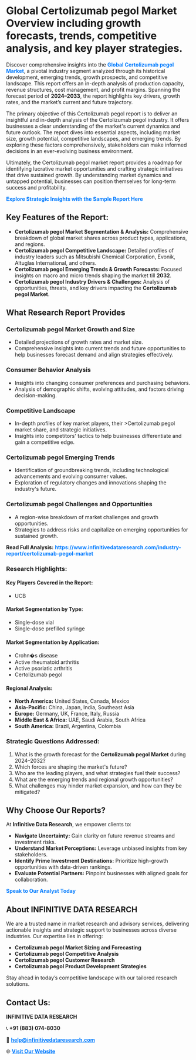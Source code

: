 <h1>Global Certolizumab pegol Market Overview including growth forecasts, trends, competitive analysis, and key player strategies.</h1>
<p>
Discover comprehensive insights into the 
<a href="https://www.infinitivedataresearch.com/industry-report/certolizumab-pegol-market" rel="dofollow" style="color: #007BFF; text-decoration: none;"><strong>Global Certolizumab pegol Market</strong></a>, a pivotal industry segment analyzed through its historical development, emerging trends, growth prospects, and competitive landscape. This report offers an in-depth analysis of production capacity, revenue structures, cost management, and profit margins. Spanning the forecast period of <strong>2024–2033</strong>, the report highlights key drivers, growth rates, and the market’s current and future trajectory.
</p>
<p>
The primary objective of this Certolizumab pegol report is to deliver an insightful and in-depth analysis of the Certolizumab pegol industry. It offers businesses a clear understanding of the market's current dynamics and future outlook. The report dives into essential aspects, including market size, growth potential, competitive landscapes, and emerging trends. By exploring these factors comprehensively, stakeholders can make informed decisions in an ever-evolving business environment.
</p>
<p>
Ultimately, the Certolizumab pegol market report provides a roadmap for identifying lucrative market opportunities and crafting strategic initiatives that drive sustained growth. By understanding market dynamics and untapped potential, businesses can position themselves for long-term success and profitability.
</p>
<p>
<a href="https://www.infinitivedataresearch.com/request-sample/reportId=103497" style="color: #007BFF; text-decoration: none;"><strong>Explore Strategic Insights with the Sample Report Here</strong></a>
</p>

<h2>Key Features of the Report:</h2>
<ul>
<li><strong>Certolizumab pegol Market Segmentation & Analysis:</strong> Comprehensive breakdown of global market shares across product types, applications, and regions.</li>
<li><strong>Certolizumab pegol Competitive Landscape:</strong> Detailed profiles of industry leaders such as Mitsubishi Chemical Corporation, Evonik, Altuglas International, and others.</li>
<li><strong>Certolizumab pegol Emerging Trends & Growth Forecasts:</strong> Focused insights on macro and micro trends shaping the market till <strong>2032</strong>.</li>
<li><strong>Certolizumab pegol Industry Drivers & Challenges:</strong> Analysis of opportunities, threats, and key drivers impacting the <strong>Certolizumab pegol Market</strong>.</li>
</ul>

<h2>What Research Report Provides</h2>
<h3>Certolizumab pegol Market Growth and Size</h3>
<ul>
<li>Detailed projections of growth rates and market size.</li>
<li>Comprehensive insights into current trends and future opportunities to help businesses forecast demand and align strategies effectively.</li>
</ul>

<h3>Consumer Behavior Analysis</h3>
<ul>
<li>Insights into changing consumer preferences and purchasing behaviors.</li>
<li>Analysis of demographic shifts, evolving attitudes, and factors driving decision-making.</li>
</ul>

<h3>Competitive Landscape</h3>
<ul>
<li>In-depth profiles of key market players, their >Certolizumab pegol market share, and strategic initiatives.</li>
<li>Insights into competitors' tactics to help businesses differentiate and gain a competitive edge.</li>
</ul>

<h3>Certolizumab pegol Emerging Trends</h3>
<ul>
<li>Identification of groundbreaking trends, including technological advancements and evolving consumer values.</li>
<li>Exploration of regulatory changes and innovations shaping the industry's future.</li>
</ul>

<h3>Certolizumab pegol Challenges and Opportunities</h3>
<ul>
<li>A region-wise breakdown of market challenges and growth opportunities.</li>
<li>Strategies to address risks and capitalize on emerging opportunities for sustained growth.</li>
</ul>
<p><strong>Read Full Analysis:</strong> <a href="https://www.infinitivedataresearch.com/industry-report/certolizumab-pegol-market" rel="dofollow" style="color: #007BFF; text-decoration: none;"><strong>https://www.infinitivedataresearch.com/industry-report/certolizumab-pegol-market</strong></a></p>
<h3>Research Highlights:</h3>
<h4>Key Players Covered in the Report:</h4>
<ul><li>UCB</li></ul>
<h4>Market Segmentation by Type:</h4>
<ul><li>Single-dose vial</li><li>Single-dose prefilled syringe</li></ul>
<h4>Market Segmentation by Application:</h4>
<ul><li>Crohn�s disease</li><li>Active rheumatoid arthritis</li><li>Active psoriatic arthritis</li><li>Certolizumab pegol</li></ul>

<h4>Regional Analysis:</h4>
<ul>
<li><strong>North America:</strong> United States, Canada, Mexico</li>
<li><strong>Asia-Pacific:</strong> China, Japan, India, Southeast Asia</li>
<li><strong>Europe:</strong> Germany, UK, France, Italy, Russia</li>
<li><strong>Middle East & Africa:</strong> UAE, Saudi Arabia, South Africa</li>
<li><strong>South America:</strong> Brazil, Argentina, Colombia</li>
</ul>

<h3>Strategic Questions Addressed:</h3>
<ol>
<li>What is the growth forecast for the <strong>Certolizumab pegol Market</strong> during 2024–2032?</li>
<li>Which forces are shaping the market's future?</li>
<li>Who are the leading players, and what strategies fuel their success?</li>
<li>What are the emerging trends and regional growth opportunities?</li>
<li>What challenges may hinder market expansion, and how can they be mitigated?</li>
</ol>

<h2>Why Choose Our Reports?</h2>
<p>At <strong>Infinitive Data Research</strong>, we empower clients to:</p>
<ul>
<li><strong>Navigate Uncertainty:</strong> Gain clarity on future revenue streams and investment risks.</li>
<li><strong>Understand Market Perceptions:</strong> Leverage unbiased insights from key stakeholders.</li>
<li><strong>Identify Prime Investment Destinations:</strong> Prioritize high-growth opportunities with data-driven rankings.</li>
<li><strong>Evaluate Potential Partners:</strong> Pinpoint businesses with aligned goals for collaboration.</li>
</ul>
<p><a href="https://www.infinitivedataresearch.com/industry-report/certolizumab-pegol-market" rel="dofollow" style="color: #007BFF; text-decoration: none;"><strong>Speak to Our Analyst Today</strong></a></p>

<h2>About INFINITIVE DATA RESEARCH</h2>
<p>We are a trusted name in market research and advisory services, delivering actionable insights and strategic support to businesses across diverse industries. Our expertise lies in offering:</p>
<ul>
<li><strong>Certolizumab pegol Market Sizing and Forecasting</strong></li>
<li><strong>Certolizumab pegol Competitive Analysis</strong></li>
<li><strong>Certolizumab pegol Customer Research</strong></li>
<li><strong>Certolizumab pegol Product Development Strategies</strong></li>
</ul>
<p>Stay ahead in today’s competitive landscape with our tailored research solutions.</p>

<h2>Contact Us:</h2>
<p><strong>INFINITIVE DATA RESEARCH</strong></p>
<p>📞 <strong>+91 (883) 074-8030</strong></p>
<p>📧 <strong><a href="mailto:help@infinitivedataresearch.com" style="color: #007BFF;">help@infinitivedataresearch.com</a></strong></p>
<p>🌐 <strong><a href="https://www.infinitivedataresearch.com" rel="dofollow" style="color: #007BFF;">Visit Our Website</a></strong></p>